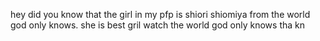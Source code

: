 <!---
meganepilled/meganepilled is a ✨ special ✨ repository because its `README.md` (this file) appears on your GitHub profile.
You can click the Preview link to take a look at your changes.
--->
hey did you know that the girl in my pfp is shiori shiomiya from the world god only knows. she is best gril watch the world god only knows tha kn
